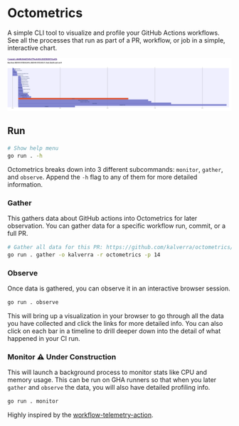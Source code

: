 # Octometrics

A simple CLI tool to visualize and profile your GitHub Actions workflows. See all the processes that run as part of a PR, workflow, or job in a simple, interactive chart.

![Example PR run](example.png)

## Run

```sh
# Show help menu
go run . -h
```

Octometrics breaks down into 3 different subcommands: `monitor`, `gather`, and `observe`. Append the `-h` flag to any of them for more detailed information.

### Gather

This gathers data about GitHub actions into Octometrics for later observation. You can gather data for a specific workflow run, commit, or a full PR.

```sh
# Gather all data for this PR: https://github.com/kalverra/octometrics/pull/14
go run . gather -o kalverra -r octometrics -p 14
```

### Observe

Once data is gathered, you can observe it in an interactive browser session.

```sh
go run . observe
```

This will bring up a visualization in your browser to go through all the data you have collected and click the links for more detailed info. You can also click on each bar in a timeline to drill deeper down into the detail of what happened in your CI run.

### Monitor ⚠️ Under Construction

This will launch a background process to monitor stats like CPU and memory usage. This can be run on GHA runners so that when you later `gather` and `observe` the data, you will also have detailed profiling info.

```sh
go run . monitor
```

Highly inspired by the [workflow-telemetry-action](https://github.com/catchpoint/workflow-telemetry-action/tree/master).
